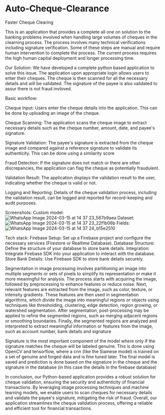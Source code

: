 # Auto-Cheque-Clearance
Faster Cheque Clearing

This is an application that provides a complete all one on solution to the banking problems involved when handling large volumes of cheques in the clearning process.
The process involves many technical verifications including signature verification. Some of these steps are manual and require human intervention to complete the process. 
The current process requires the high human capital deployment and longer processing time.

Our Solution:
We have developed a complete python based application to solve this issue. The application upon appropriate login allows users to enter their cheques. The cheque is then scanned for all the necessary details and will be validated. The signature of the payee is also validated to assur there is not fraud invloved.

Basic workflow:

Cheque Input: 
Users enter the cheque details into the application. This can be done by uploading an image of the cheque.

Cheque Scanning: 
The application scans the cheque image to extract necessary details such as the cheque number, amount, date, and payee's signature.

Signature Validation: 
The payee's signature is extracted from the cheque image and compared against a reference signature to validate its authenticity. This can be done using a similarity score

Fraud Detection: If the signature does not match or there are other discrepancies, the application can flag the cheque as potentially fraudulent.

Validation Result: The application displays the validation result to the user, indicating whether the cheque is valid or not.

Logging and Reporting: Details of the cheque validation process, including the validation result, can be logged and reported for record-keeping and audit purposes.

Screenshots:
Custom model:
![WhatsApp Image 2024-03-15 at 14 37 23_567b9aea](https://github.com/RanjithKannan03/Auto-Cheque-Clearance/assets/34032949/d91b196c-47f3-426d-ad8f-fb65abc1aa9a)
Dataset:
![WhatsApp Image 2024-03-15 at 14 37 23_22f1b06b](https://github.com/RanjithKannan03/Auto-Cheque-Clearance/assets/34032949/d51f9ee4-0db1-463a-b6cf-75bc73d81258)
Fields:
![WhatsApp Image 2024-03-15 at 14 37 24_b15e2510](https://github.com/RanjithKannan03/Auto-Cheque-Clearance/assets/34032949/5600b7a5-5bfd-4f6d-a626-e4917af0d81b)


Tech stack:
Firebase Setup: Set up a Firebase project and configure the necessary services (Firestore or Realtime Database).
Database Structure: Define the structure of your database to store bank details.
Integration: Integrate Firebase SDK into your application to interact with the database.
Store Bank Details: Use Firebase SDK to store bank details securely.

Segmentation in image processing involves partitioning an image into multiple segments or sets of pixels to simplify its representation or make it more meaningful for analysis. The process starts with acquiring the image, followed by preprocessing to enhance features or reduce noise. Next, relevant features are extracted from the image, such as color, texture, or intensity gradients. These features are then used in segmentation algorithms, which divide the image into meaningful regions or objects using techniques like thresholding, clustering, edge detection, region growing, or watershed segmentation. After segmentation, post-processing may be applied to refine the segmented regions, such as merging adjacent regions or smoothing boundaries. Finally, the segmented regions are analyzed and interpreted to extract meaningful information or features from the image, such as account number, bank details and signature

Signature is the most important component of the model where only if the signature matches the cheque will be labeled genuine. This is done using OpenCV and tensorflow, where a cnn (like the Siamese model) is trained on a set of genuine and forged data and is fine tuned later. The final model is saved and prediction is done based on the signature in the cheque and the signature in the database (in this case the details in the firebase database)

In conclusion, our Python-based application provides a robust solution for cheque validation, ensuring the security and authenticity of financial transactions. By leveraging image processing techniques and machine learning models, we enable users to scan cheques for necessary details and validate the payee's signature, mitigating the risk of fraud. Overall, our application streamlines the cheque validation process, offering a reliable and efficient tool for financial transactions.
